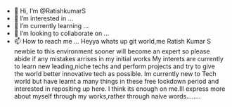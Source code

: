 - 👋 Hi, I’m @RatishkumarS
- 👀 I’m interested in ...
- 🌱 I’m currently learning ...
- 💞️ I’m looking to collaborate on ...
- 📫 How to reach me ...
Heyya whats up git world,me Ratish Kumar S newbie to this environment sooner will become an expert so please abide if any mistakes arrises in my initial works
My interets are currently to learn new leading,niche techs and perform projects and try to give the world better innovative tech as possible.
Im currently new to Tech world but have learnt a many things in these free lockdown period and interested in repositing up here.
I think its enough on me.Ill express more about myself through my works,rather through naive words........
<!---
RatishkumarS/RatishkumarS is a ✨ special ✨ repository because its `README.md` (this file) appears on your GitHub profile.
You can click the Preview link to take a look at your changes.
--->
